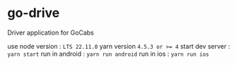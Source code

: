 # go-drive
Driver application for GoCabs

use node version : `LTS 22.11.0`
yarn version `4.5.3 or >= 4`
start dev server : `yarn start`
run in android : `yarn run android`
run in ios : `yarn run ios`